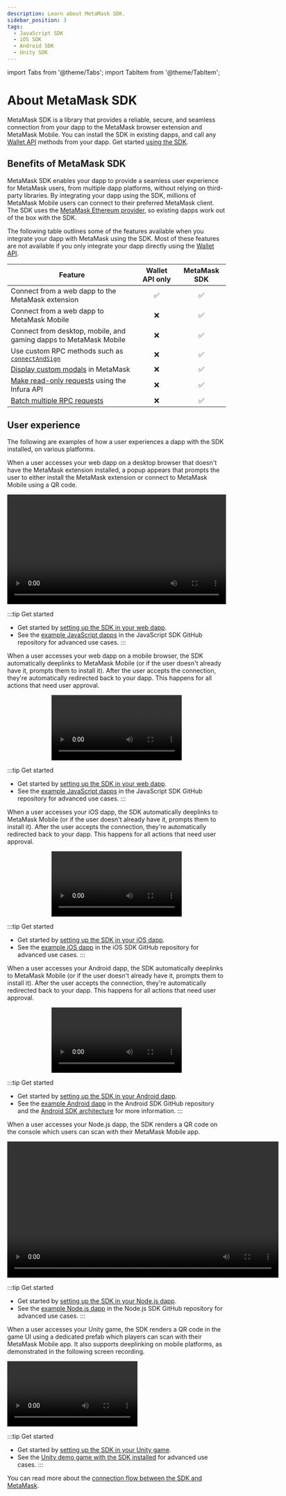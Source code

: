 ```yaml
---
description: Learn about MetaMask SDK.
sidebar_position: 3
tags:
  - JavaScript SDK
  - iOS SDK
  - Android SDK
  - Unity SDK
---
```


import Tabs from '@theme/Tabs';
import TabItem from '@theme/TabItem';

# About MetaMask SDK

MetaMask SDK is a library that provides a reliable, secure, and seamless connection from your dapp
to the MetaMask browser extension and MetaMask Mobile.
You can install the SDK in existing dapps, and call any [Wallet API](../wallet-api.md) methods from
your dapp.
Get started [using the SDK](../../how-to/use-sdk/index.md).

## Benefits of MetaMask SDK

MetaMask SDK enables your dapp to provide a seamless user experience for MetaMask users, from
multiple dapp platforms, without relying on third-party libraries.
By integrating your dapp using the SDK, millions of MetaMask Mobile users can connect to their
preferred MetaMask client.
The SDK uses the [MetaMask Ethereum provider](../wallet-api.md#ethereum-provider-api), so existing
dapps work out of the box with the SDK.

The following table outlines some of the features available when you integrate your dapp with
MetaMask using the SDK.
Most of these features are not available if you only integrate your dapp directly using the
[Wallet API](../wallet-api.md).

| Feature                                                                                       | Wallet API only | MetaMask SDK |
|-----------------------------------------------------------------------------------------------|:---------------:|:------------:|
| Connect from a web dapp to the MetaMask extension                                             |        ✅        |      ✅       |
| Connect from a web dapp to MetaMask Mobile                                                    |        ❌        |      ✅       |
| Connect from desktop, mobile, and gaming dapps to MetaMask Mobile                             |        ❌        |      ✅       |
| Use custom RPC methods such as [`connectAndSign`](../../how-to/use-sdk/javascript/connect-and-sign.md) |        ❌        |      ✅       |
| [Display custom modals](../../how-to/use-sdk/javascript/display-custom-modals.md) in MetaMask                    |        ❌        |      ✅       |
| [Make read-only requests](../../how-to/use-sdk/javascript/make-read-only-requests.md) using the Infura API                 |        ❌        |      ✅       |
| [Batch multiple RPC requests](../../how-to/use-sdk/javascript/batch-json-rpc-requests.md)                        |        ❌        |      ✅       |

## User experience

The following are examples of how a user experiences a dapp with the SDK installed, on various platforms.

<Tabs>
<TabItem value="Desktop browser">

When a user accesses your web dapp on a desktop browser that doesn't have the MetaMask extension
installed, a popup appears that prompts the user to either install the MetaMask extension or connect
to MetaMask Mobile using a QR code.

<p align="center">
  <video width="100%" controls>
    <source src="/public-videos/sdk-desktop.mp4" type="video/mp4" />
  </video>
</p>

:::tip Get started
- Get started by [setting up the SDK in your web dapp](../../how-to/use-sdk/javascript/index.md).
- See the [example JavaScript dapps](https://github.com/MetaMask/metamask-sdk/tree/main/packages/examples)
  in the JavaScript SDK GitHub repository for advanced use cases.
:::

</TabItem>
<TabItem value="Mobile browser">

When a user accesses your web dapp on a mobile browser, the SDK automatically deeplinks to MetaMask
Mobile (or if the user doesn't already have it, prompts them to install it).
After the user accepts the connection, they're automatically redirected back to your dapp.
This happens for all actions that need user approval.

<p align="center">
  <video width="300" controls>
    <source src="/public-videos/sdk-mobile-browser.mp4" type="video/mp4" />
  </video>
</p>

:::tip Get started
- Get started by [setting up the SDK in your web dapp](../../how-to/use-sdk/javascript/index.md).
- See the [example JavaScript dapps](https://github.com/MetaMask/metamask-sdk/tree/main/packages/examples)
  in the JavaScript SDK GitHub repository for advanced use cases.
:::

</TabItem>
<TabItem value="iOS">

When a user accesses your iOS dapp, the SDK automatically deeplinks to MetaMask Mobile (or if the
user doesn't already have it, prompts them to install it).
After the user accepts the connection, they're automatically redirected back to your dapp.
This happens for all actions that need user approval.

<p align="center">
  <video width="300" controls>
    <source src="../../../public-videos/sdk-ios.mp4" type="video/mp4" />
  </video>
</p>

:::tip Get started
- Get started by [setting up the SDK in your iOS dapp](../../how-to/use-sdk/mobile/ios.md).
- See the [example iOS dapp](https://github.com/MetaMask/metamask-ios-sdk) in the iOS SDK GitHub
  repository for advanced use cases.
:::

</TabItem>
<TabItem value="Android">

When a user accesses your Android dapp, the SDK automatically deeplinks to MetaMask Mobile (or if
the user doesn't already have it, prompts them to install it).
After the user accepts the connection, they're automatically redirected back to your dapp.
This happens for all actions that need user approval.

<p align="center">
  <video width="300" controls>
    <source src="/public-videos/sdk-android.mp4" type="video/mp4" />
  </video>
</p>

:::tip Get started
- Get started by [setting up the SDK in your Android dapp](../../how-to/use-sdk/mobile/android.md).
- See the [example Android dapp](https://github.com/MetaMask/metamask-android-sdk/tree/main/app) in
  the Android SDK GitHub repository and the [Android SDK architecture](android.md) for more information.
:::

</TabItem>
<TabItem value="Node.js">

When a user accesses your Node.js dapp, the SDK renders a QR code on the console which users can
scan with their MetaMask Mobile app.

<p align="center">
  <video width="625" controls>
    <source src="/public-videos/sdk-nodejs.mp4" type="video/mp4" />
  </video>
</p>

:::tip Get started
- Get started by [setting up the SDK in your Node.js dapp](../../how-to/use-sdk/javascript/nodejs.md).
- See the [example Node.js dapp](https://github.com/MetaMask/metamask-sdk/tree/main/packages/examples/nodejs)
  in the Node.js SDK GitHub repository for advanced use cases.
:::

</TabItem>
<TabItem value="Unity">

When a user accesses your Unity game, the SDK renders a QR code in the game UI using a dedicated
prefab which players can scan with their MetaMask Mobile app.
It also supports deeplinking on mobile platforms, as demonstrated in the following screen recording.

<div class="video-container">
  <video controls>
    <source src="/public-videos/sdk-unity.mp4" type="video/mp4" />
  </video>
</div>

:::tip Get started
- Get started by [setting up the SDK in your Unity game](../../how-to/use-sdk/gaming/unity/index.md).
- See the [Unity demo game with the SDK installed](https://assetstore.unity.com/packages/decentralization/demo-game-dragon-crasher-with-metamask-sdk-infura-and-truffle-249789)
  for advanced use cases.
:::

</TabItem>
</Tabs>

You can read more about the [connection flow between the SDK and MetaMask](connections.md).
